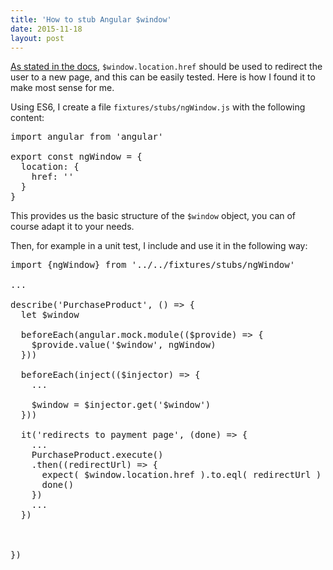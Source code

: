 ```yaml
---
title: 'How to stub Angular $window'
date: 2015-11-18
layout: post
---
```


[As stated in the docs](https://docs.angularjs.org/guide/$location), `$window.location.href` should be used to redirect the user to a new page, and this can be easily tested. Here is how I found it to make most sense for me.

Using ES6, I create a file `fixtures/stubs/ngWindow.js` with the following content:

<pre>
import angular from 'angular'

export const ngWindow = {
  location: {
    href: ''
  }
}
</pre>

This provides us the basic structure of the `$window` object, you can of course adapt it to your needs.

Then, for example in a unit test, I include and use it in the following way:

<pre>
import {ngWindow} from '../../fixtures/stubs/ngWindow'

...

describe('PurchaseProduct', () => {
  let $window

  beforeEach(angular.mock.module(($provide) => {
    $provide.value('$window', ngWindow)
  }))

  beforeEach(inject(($injector) => {
    ...

    $window = $injector.get('$window')
  }))

  it('redirects to payment page', (done) => {
    ...
    PurchaseProduct.execute()
    .then((redirectUrl) => {
      expect( $window.location.href ).to.eql( redirectUrl )
      done()
    })
    ...
  })



})
</pre>
